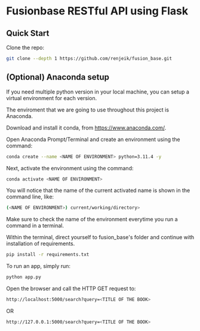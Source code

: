# Fusionbase RESTful API using Flask

## Quick Start

Clone the repo:

```bash
git clone --depth 1 https://github.com/renjeik/fusion_base.git
```

## (Optional) Anaconda setup

If you need multiple python version in your local machine, you can setup a virtual environment for each version.

The enviroment that we are going to use throughout this project is Anaconda.

Download and install it conda, from https://www.anaconda.com/.

Open Anaconda Prompt/Terminal and create an environment using the command:

```bash
conda create --name <NAME OF ENVIRONMENT> python=3.11.4 -y
```

Next, activate the environment using the command:

```bash
conda activate <NAME OF ENVIRONMENT>
```

You will notice that the name of the current activated name is shown in the command line, like:

```bash
(<NAME OF ENVIRONMENT>) current/working/directory>
```

Make sure to check the name of the environment everytime you run a command in a terminal.

Within the terminal, direct yourself to fusion_base's folder and continue with installation of requirements.

```bash
pip install -r requirements.txt
```

To run an app, simply run:

```bash
python app.py
```

Open the browser and call the HTTP GET request to:

```bash
http://localhost:5000/search?query=<TITLE OF THE BOOK>
```

OR

```bash
http://127.0.0.1:5000/search?query=<TITLE OF THE BOOK>
```
